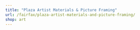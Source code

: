 ```yaml
---
title: "Plaza Artist Materials & Picture Framing"
url: /fairfax/plaza-artist-materials-and-picture-framing/
shop: art
---
```

